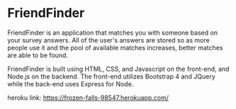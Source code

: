 # FriendFinder

FriendFinder is an application that matches you with someone  based on your survey answers. All of the user's answers are stored so as more people use it and the pool of available matches increases, better matches are able to be found.


FriendFinder is built using HTML, CSS, and Javascript on the front-end, and Node.js on the backend. The front-end utilizes Bootstrap 4 and JQuery while the back-end uses Express for Node. 


heroku link: https://frozen-falls-98547.herokuapp.com/
